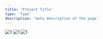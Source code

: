 ```yaml
---
title: 'Project Title'
type: 'Type'
description: 'meta description of the page'
---
```


<!-- Content of the page -->

![1](/works/1.jpg)
![1](/works/1.jpg)
![1](/works/1.jpg)